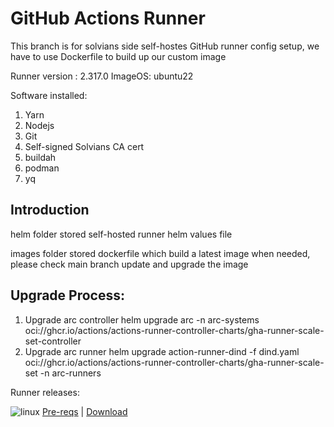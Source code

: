 # GitHub Actions Runner

This branch is for solvians side self-hostes GitHub runner config setup, we have to use Dockerfile to build up our custom image

Runner version : 2.317.0
ImageOS: ubuntu22

Software installed:
1. Yarn
2. Nodejs
3. Git
4. Self-signed Solvians CA cert
5. buildah
6. podman
7. yq

## Introduction
helm folder stored self-hosted runner helm values file

images folder stored dockerfile which build a latest image when needed, please check main branch update and upgrade the image

## Upgrade Process:
1. Upgrade arc controller
helm upgrade arc -n arc-systems oci://ghcr.io/actions/actions-runner-controller-charts/gha-runner-scale-set-controller
2. Upgrade arc runner
helm upgrade action-runner-dind -f dind.yaml oci://ghcr.io/actions/actions-runner-controller-charts/gha-runner-scale-set -n arc-runners

Runner releases:

![linux](docs/res/linux_sm.png)  [Pre-reqs](docs/start/envlinux.md) | [Download](https://github.com/actions/runner/releases)
